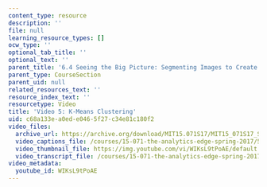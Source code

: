 ```yaml
---
content_type: resource
description: ''
file: null
learning_resource_types: []
ocw_type: ''
optional_tab_title: ''
optional_text: ''
parent_title: '6.4 Seeing the Big Picture: Segmenting Images to Create Data  (Recitation)'
parent_type: CourseSection
parent_uid: null
related_resources_text: ''
resource_index_text: ''
resourcetype: Video
title: 'Video 5: K-Means Clustering'
uid: c68a133e-a0ed-e046-5f27-c34e81c180f2
video_files:
  archive_url: https://archive.org/download/MIT15.071S17/MIT15_071S17_Session_6.4.07_300k.mp4
  video_captions_file: /courses/15-071-the-analytics-edge-spring-2017/56c23514602957038f2fca50ba0c9b03_WIKsL9tPoAE.vtt
  video_thumbnail_file: https://img.youtube.com/vi/WIKsL9tPoAE/default.jpg
  video_transcript_file: /courses/15-071-the-analytics-edge-spring-2017/cc21b30fcf1ddf379a5f59fa6a2a3a56_WIKsL9tPoAE.pdf
video_metadata:
  youtube_id: WIKsL9tPoAE
---
```

